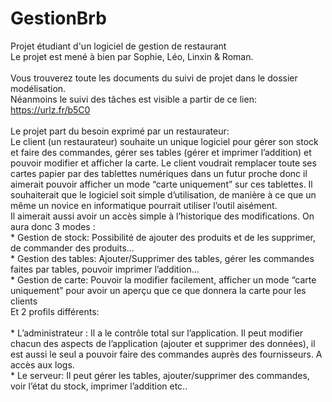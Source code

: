 # GestionBrb
Projet étudiant d'un logiciel de gestion de restaurant<br>
Le projet est mené à bien par Sophie, Léo, Linxin & Roman.<br>
<br>
Vous trouverez toute les documents du suivi de projet dans le dossier modélisation.<br>
Néanmoins le suivi des tâches est visible a partir de ce lien: https://urlz.fr/b5C0<br>
<br>
Le projet part du besoin exprimé par un restaurateur:<br>
Le client (un restaurateur) souhaite un unique logiciel pour gérer son stock et faire des commandes, gérer ses tables (gérer et imprimer l’addition) et pouvoir modifier et afficher la carte.
Le client voudrait remplacer toute ses cartes papier par des tablettes numériques dans un futur proche donc il aimerait pouvoir afficher un mode “carte uniquement” sur ces tablettes. 
Il souhaiterait que le logiciel soit simple d’utilisation, de manière à ce que un même un novice en informatique pourrait utiliser l’outil aisément. <br>
Il aimerait aussi avoir un accès simple à l’historique des modifications. On aura donc 3 modes :
<br>      * Gestion de stock: Possibilité de ajouter des produits et de les supprimer, de commander des produits... 
<br>      * Gestion des tables: Ajouter/Supprimer des tables,  gérer les commandes faites par tables, pouvoir imprimer l’addition... 
<br>      * Gestion de carte: Pouvoir la modifier facilement, afficher un mode “carte uniquement” pour avoir un aperçu que ce que donnera la carte pour les clients <br>
Et 2 profils différents: <br>
<br>    * L’administrateur : Il a le contrôle total sur l’application. Il peut modifier chacun des aspects de l’application (ajouter et supprimer des données), il est aussi le seul a pouvoir faire des commandes auprès des fournisseurs. A accès aux logs. 
<br>    * Le serveur: Il peut gérer les tables, ajouter/supprimer des commandes, voir l’état du stock, imprimer l’addition etc..
